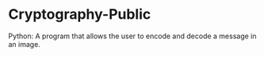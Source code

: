 # Cryptography-Public
Python: A program that allows the user to encode and decode a message in an image.

